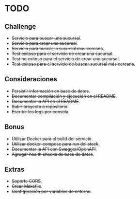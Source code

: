 # TODO

## Challenge
* ~~Servicio para buscar una sucursal~~.
* ~~Servicio para crear una sucursal~~.
* ~~Servicio para buscar la sucursal más cercana~~.
* ~~Test exitoso para el servicio de crear una sucursal~~.
* ~~Test no exitoso para el servicio de crear una sucursal~~.
* ~~Test exitoso para el servicio de buscar sucursal más cercana~~.

## Consideraciones
* ~~Persistir información en base de datos~~.
* ~~Documentar compilación y ejecución en el README~~.
* ~~Documentar la API en el README~~.
* ~~Subir proyecto a repositorio~~.
* ~~Escribir los logs por consola~~.

## Bonus
* ~~Utilizar Docker para el build del servicio~~.
* ~~Utilizar docker-compose para run del stack~~.
* ~~Documentar la API con Swagger/OpenAPI~~.
* ~~Agregar health checks de base de datos~~.

## Extras

* ~~Soporte CORS~~.
* ~~Crear Makefile~~.
* ~~Configuración por variables de entorno~~.
